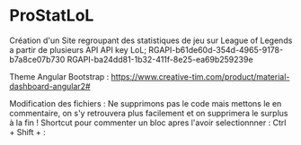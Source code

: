 # ProStatLoL
Création d'un Site regroupant des statistiques de jeu sur League of Legends a partir de plusieurs API
API key LoL;
RGAPI-b61de60d-354d-4965-9178-b7a8ce07b730
RGAPI-ba24dd81-1b32-411f-8e25-ea69b259239e


Theme Angular Bootstrap : https://www.creative-tim.com/product/material-dashboard-angular2#

Modification des fichiers : Ne supprimons pas le code mais mettons le en commentaire, on s'y retrouvera plus facilement et on supprimera le surplus à la fin ! Shortcut pour commenter un bloc apres l'avoir selectionnner : Ctrl + Shift + :
